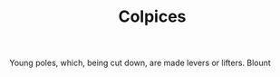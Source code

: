 ---
title: Colpices
letter: C
permalink: "/definitions/bld-colpices.html"
body: Young poles, which, being cut down, are made levers or lifters. Blount
published_at: '2018-07-07'
source: Black's Law Dictionary 2nd Ed (1910)
layout: post
---